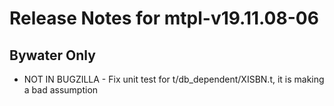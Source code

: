 
# Release Notes for mtpl-v19.11.08-06

## Bywater Only

- NOT IN BUGZILLA - Fix unit test for t/db_dependent/XISBN.t, it is making a bad assumption


